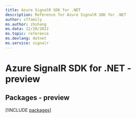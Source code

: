 ```yaml
---
title: Azure SignalR SDK for .NET
description: Reference for Azure SignalR SDK for .NET
author: sffamily
ms.author: zhshang
ms.data: 12/20/2022
ms.topic: reference
ms.devlang: dotnet
ms.service: signalr
---
```

# Azure SignalR SDK for .NET - preview
## Packages - preview
[!INCLUDE [packages](signalr-index.md)]